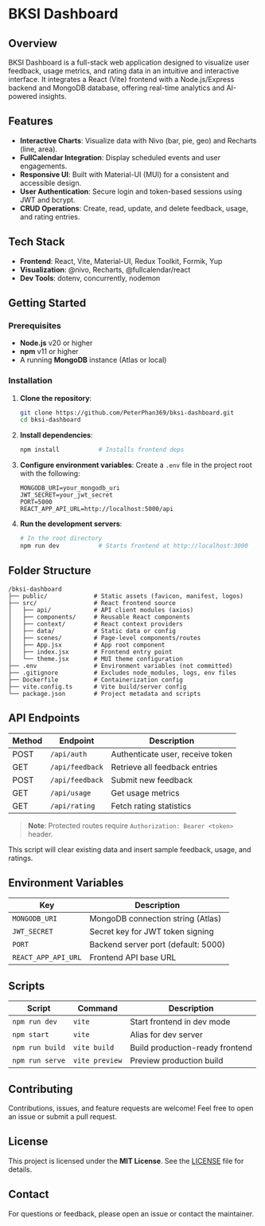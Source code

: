 # BKSI Dashboard

## Overview

BKSI Dashboard is a full-stack web application designed to visualize user feedback, usage metrics, and rating data in an intuitive and interactive interface. It integrates a React (Vite) frontend with a Node.js/Express backend and MongoDB database, offering real-time analytics and AI-powered insights.

## Features

- **Interactive Charts**: Visualize data with Nivo (bar, pie, geo) and Recharts (line, area).
- **FullCalendar Integration**: Display scheduled events and user engagements.
- **Responsive UI**: Built with Material-UI (MUI) for a consistent and accessible design.
- **User Authentication**: Secure login and token-based sessions using JWT and bcrypt.
- **CRUD Operations**: Create, read, update, and delete feedback, usage, and rating entries.

## Tech Stack

- **Frontend**: React, Vite, Material-UI, Redux Toolkit, Formik, Yup
- **Visualization**: @nivo, Recharts, @fullcalendar/react
- **Dev Tools**: dotenv, concurrently, nodemon

## Getting Started

### Prerequisites

- **Node.js** v20 or higher
- **npm** v11 or higher
- A running **MongoDB** instance (Atlas or local)

### Installation

1. **Clone the repository**:
   ```bash
   git clone https://github.com/PeterPhan369/bksi-dashboard.git
   cd bksi-dashboard
   ```

2. **Install dependencies**:
   ```bash
   npm install           # Installs frontend deps
   ```

3. **Configure environment variables**:
   Create a `.env` file in the project root with the following:
   ```env
   MONGODB_URI=your_mongodb_uri
   JWT_SECRET=your_jwt_secret
   PORT=5000
   REACT_APP_API_URL=http://localhost:5000/api
   ```

4. **Run the development servers**:
   ```bash
   # In the root directory
   npm run dev           # Starts frontend at http://localhost:3000

## Folder Structure

```
/bksi-dashboard
├── public/             # Static assets (favicon, manifest, logos)
├── src/                # React frontend source
│   ├── api/            # API client modules (axios)
│   ├── components/     # Reusable React components
│   ├── context/        # React context providers
│   ├── data/           # Static data or config
│   ├── scenes/         # Page-level components/routes
│   ├── App.jsx         # App root component
│   ├── index.jsx       # Frontend entry point
│   └── theme.jsx       # MUI theme configuration
├── .env                # Environment variables (not committed)
├── .gitignore          # Excludes node_modules, logs, env files
├── Dockerfile          # Containerization config
├── vite.config.ts      # Vite build/server config
└── package.json        # Project metadata and scripts
```

## API Endpoints

| Method | Endpoint            | Description                       |
| ------ | ------------------- | --------------------------------- |
| POST   | `/api/auth`         | Authenticate user, receive token |
| GET    | `/api/feedback`     | Retrieve all feedback entries    |
| POST   | `/api/feedback`     | Submit new feedback              |
| GET    | `/api/usage`        | Get usage metrics                |
| GET    | `/api/rating`       | Fetch rating statistics          |

> **Note**: Protected routes require `Authorization: Bearer <token>` header.


This script will clear existing data and insert sample feedback, usage, and ratings.

## Environment Variables

| Key                | Description                          |
| ------------------ | ------------------------------------ |
| `MONGODB_URI`      | MongoDB connection string (Atlas)    |
| `JWT_SECRET`       | Secret key for JWT token signing     |
| `PORT`             | Backend server port (default: 5000)  |
| `REACT_APP_API_URL`| Frontend API base URL                |

## Scripts

| Script         | Command              | Description                            |
| -------------- | -------------------- | -------------------------------------- |
| `npm run dev`  | `vite`               | Start frontend in dev mode             |
| `npm start`    | `vite`               | Alias for dev server                   |
| `npm run build`| `vite build`         | Build production-ready frontend        |
| `npm run serve`| `vite preview`       | Preview production build               |

## Contributing

Contributions, issues, and feature requests are welcome! Feel free to open an issue or submit a pull request.

## License

This project is licensed under the **MIT License**. See the [LICENSE](LICENSE) file for details.

## Contact

For questions or feedback, please open an issue or contact the maintainer.

